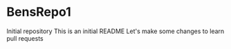 # BensRepo1
Initial repository 
This is an initial README
Let's make some changes to learn pull requests
